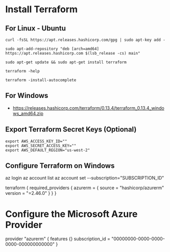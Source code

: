 # Install Terraform

## For Linux - Ubuntu
```
curl -fsSL https://apt.releases.hashicorp.com/gpg | sudo apt-key add -

sudo apt-add-repository "deb [arch=amd64] https://apt.releases.hashicorp.com $(lsb_release -cs) main"

sudo apt-get update && sudo apt-get install terraform

terraform -help

terraform -install-autocomplete
```

## For Windows
 - https://releases.hashicorp.com/terraform/0.13.4/terraform_0.13.4_windows_amd64.zip


## Export Terraform Secret Keys (Optional)
```
export AWS_ACCESS_KEY_ID=""
export AWS_SECRET_ACCESS_KEY=""
export AWS_DEFAULT_REGION="us-west-2"
```

## Configure Terraform on Windows
az login
az account list
az account set --subscription="SUBSCRIPTION_ID"

terraform {
  required_providers {
    azurerm = {
      source  = "hashicorp/azurerm"
      version = "=2.46.0"
    }
  }
}

# Configure the Microsoft Azure Provider
provider "azurerm" {
  features {}
  subscription_id = "00000000-0000-0000-0000-000000000000"
}
